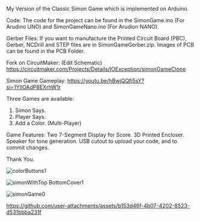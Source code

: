 My Version of the Classic Simon Game which is implemented on Arduino.

Code:
The code for the project can be found in the SimonGame.ino (For Arudino UNO) and SimonGameNano.ino (For Arudion NANO).

Gerber Files:
If you want to manufacture the Printed Circuit Board (PBC), Gerber, NCDrill and STEP files are in SimonGameGerber.zip.
Images of PCB can be found in the PCB Folder.

Fork on CircuitMaker: (Edit Schematic)
https://circuitmaker.com/Projects/Details/IOException/simonGameClone

Simon Game Gameplay:
https://youtu.be/hBwjQQfj5sY?si=1YIlOAdP8EXrhW1r

Three Games are available:
1. Simon Says.
2. Player Says.
3. Add a Color. (Multi-Player)

Game Features:
Two 7-Segment Display for Score.
3D Printed Encloser.
Speaker for tone generation.
USB cutout to upload your code, and to commit changes.

Thank You.

![colorButtons1](https://github.com/user-attachments/assets/9487575d-f79b-4c58-bfdf-c697182987a6)

![simonWithTop BottomCover1](https://github.com/user-attachments/assets/77982b93-c4c7-4fe1-98f8-1d38baa65c5f)

![simonGame0](https://github.com/user-attachments/assets/571dd816-83c3-4d0a-bcfe-83d70526bb7c)

https://github.com/user-attachments/assets/b153d46f-4b07-4202-8523-d531bbba231f






